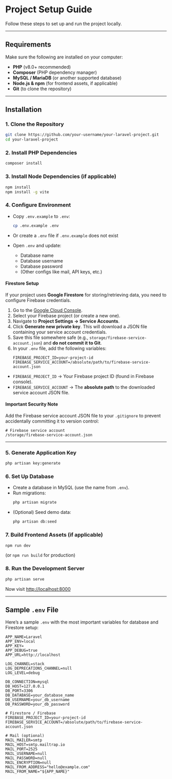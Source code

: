 # Project Setup Guide

Follow these steps to set up and run the project locally.

---

##  Requirements
Make sure the following are installed on your computer:
- **PHP** (v8.0+ recommended)  
- **Composer** (PHP dependency manager)  
- **MySQL / MariaDB** (or another supported database)  
- **Node.js & npm** (for frontend assets, if applicable)  
- **Git** (to clone the repository)  

---

##  Installation

### 1. Clone the Repository
```bash
git clone https://github.com/your-username/your-laravel-project.git
cd your-laravel-project
```

### 2. Install PHP Dependencies
```bash
composer install
```

### 3. Install Node Dependencies (if applicable)
```bash
npm install
npm install -g vite
```

### 4. Configure Environment
- Copy `.env.example` to `.env`:
  ```bash
  cp .env.example .env
  ```
- Or create a `.env` file if `.env.example` does not exist
  
- Open `.env` and update:
  - Database name  
  - Database username  
  - Database password  
  - (Other configs like mail, API keys, etc.)  

#### Firestore Setup
If your project uses **Google Firestore** for storing/retrieving data, you need to configure Firebase credentials.

1. Go to the [Google Cloud Console](https://console.cloud.google.com/).  
2. Select your Firebase project (or create a new one).  
3. Navigate to **Project Settings → Service Accounts**.  
4. Click **Generate new private key**. This will download a JSON file containing your service account credentials.  
5. Save this file somewhere safe (e.g., `storage/firebase-service-account.json`) and **do not commit it to Git**.  
6. In your `.env` file, add the following variables:
   ```env
   FIREBASE_PROJECT_ID=your-project-id
   FIREBASE_SERVICE_ACCOUNT=/absolute/path/to/firebase-service-account.json
   ```

- `FIREBASE_PROJECT_ID` → Your Firebase project ID (found in Firebase console).  
- `FIREBASE_SERVICE_ACCOUNT` → The **absolute path** to the downloaded service account JSON file.  

#### Important Security Note
Add the Firebase service account JSON file to your `.gitignore` to prevent accidentally committing it to version control:

```
# Firebase service account
/storage/firebase-service-account.json
```

---

### 5. Generate Application Key
```bash
php artisan key:generate
```

### 6. Set Up Database
- Create a database in MySQL (use the name from `.env`).  
- Run migrations:
  ```bash
  php artisan migrate
  ```
- (Optional) Seed demo data:
  ```bash
  php artisan db:seed
  ```

### 7. Build Frontend Assets (if applicable)
```bash
npm run dev
```
(or `npm run build` for production)

### 8. Run the Development Server
```bash
php artisan serve
```
Now visit [http://localhost:8000](http://localhost:8000)

---

## Sample `.env` File

Here’s a sample `.env` with the most important variables for database and Firestore setup:

```env
APP_NAME=Laravel
APP_ENV=local
APP_KEY=
APP_DEBUG=true
APP_URL=http://localhost

LOG_CHANNEL=stack
LOG_DEPRECATIONS_CHANNEL=null
LOG_LEVEL=debug

DB_CONNECTION=mysql
DB_HOST=127.0.0.1
DB_PORT=3306
DB_DATABASE=your_database_name
DB_USERNAME=your_db_username
DB_PASSWORD=your_db_password

# Firestore / Firebase
FIREBASE_PROJECT_ID=your-project-id
FIREBASE_SERVICE_ACCOUNT=/absolute/path/to/firebase-service-account.json

# Mail (optional)
MAIL_MAILER=smtp
MAIL_HOST=smtp.mailtrap.io
MAIL_PORT=2525
MAIL_USERNAME=null
MAIL_PASSWORD=null
MAIL_ENCRYPTION=null
MAIL_FROM_ADDRESS="hello@example.com"
MAIL_FROM_NAME="${APP_NAME}"
```

